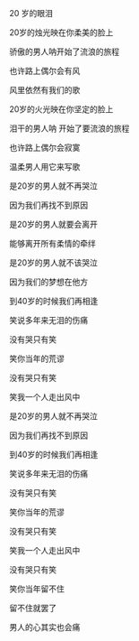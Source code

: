 20 岁的眼泪

20岁的烛光映在你柔美的脸上

骄傲的男人呐开始了流浪的旅程

也许路上偶尔会有风

风里依然有我们的歌

20岁的火光映在你坚定的脸上

泪干的男人呐 开始了要流浪的旅程

也许路上偶尔会寂寞

温柔男人用它来写歌

是20岁的男人就不再哭泣

因为我们再找不到原因

是20岁的男人就要会离开

能够离开所有柔情的牵绊

是20岁的男人就不该哭泣

因为我们的梦想在他方

到40岁的时候我们再相逢

笑说多年来无泪的伤痛

没有哭只有笑

笑你当年的荒谬

没有哭只有笑

笑我一个人走出风中

是20岁的男人就不再哭泣

因为我们再找不到原因

到40岁的时候我们再相逢

笑说多年来无泪的伤痛

没有哭只有笑

笑你当年的荒谬

没有哭只有笑

笑我一个人走出风中

没有哭只有笑

笑你当年留不住

留不住就罢了

男人的心其实也会痛